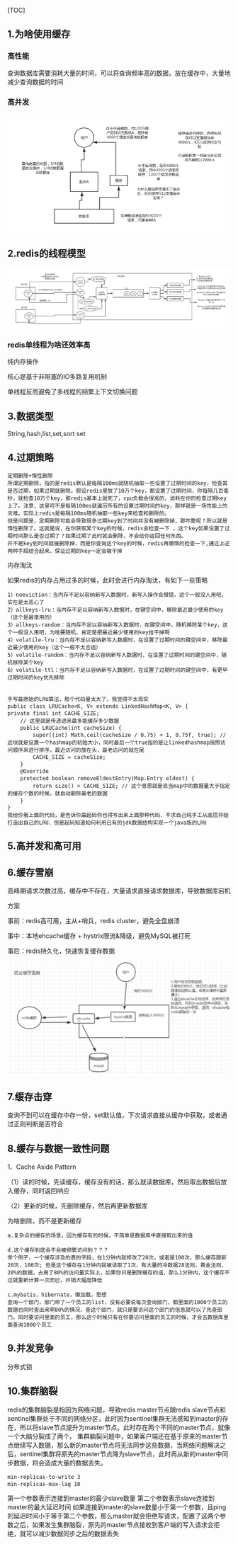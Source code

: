 [TOC]

## 1.为啥使用缓存

### 高性能

查询数据库需要消耗大量的时间，可以将查询频率高的数据，放在缓存中，大量地减少查询数据的时间

### 高并发

![](.\img\02_缓存是如何实现高并发的.png)

## 2.redis的线程模型



![](.\img\01_redis单线程模型.png)

### redis单线程为啥还效率高

纯内存操作

核心是基于非阻塞的IO多路复用机制

单线程反而避免了多线程的频繁上下文切换问题

## 3.数据类型

String,hash,list,set,sort set

## 4.过期策略

```
定期删除+惰性删除
所谓定期删除，指的是redis默认是每隔100ms就随机抽取一些设置了过期时间的key，检查其是否过期，如果过期就删除。假设redis里放了10万个key，都设置了过期时间，你每隔几百毫秒，就检查10万个key，那redis基本上就死了，cpu负载会很高的，消耗在你的检查过期key上了。注意，这里可不是每隔100ms就遍历所有的设置过期时间的key，那样就是一场性能上的灾难。实际上redis是每隔100ms随机抽取一些key来检查和删除的。
但是问题是，定期删除可能会导致很多过期key到了时间并没有被删除掉，那咋整呢？所以就是惰性删除了。这就是说，在你获取某个key的时候，redis会检查一下 ，这个key如果设置了过期时间那么是否过期了？如果过期了此时就会删除，不会给你返回任何东西。
并不是key到时间就被删除掉，而是你查询这个key的时候，redis再懒惰的检查一下,通过上述两种手段结合起来，保证过期的key一定会被干掉
```

内存淘汰

如果redis的内存占用过多的时候，此时会进行内存淘汰，有如下一些策略

```
1）noeviction：当内存不足以容纳新写入数据时，新写入操作会报错，这个一般没人用吧，实在是太恶心了
2）allkeys-lru：当内存不足以容纳新写入数据时，在键空间中，移除最近最少使用的key（这个是最常用的）
3）allkeys-random：当内存不足以容纳新写入数据时，在键空间中，随机移除某个key，这个一般没人用吧，为啥要随机，肯定是把最近最少使用的key给干掉啊
4）volatile-lru：当内存不足以容纳新写入数据时，在设置了过期时间的键空间中，移除最近最少使用的key（这个一般不太合适）
5）volatile-random：当内存不足以容纳新写入数据时，在设置了过期时间的键空间中，随机移除某个key
6）volatile-ttl：当内存不足以容纳新写入数据时，在设置了过期时间的键空间中，有更早过期时间的key优先移除


手写最原始的LRU算法，那个代码量太大了，我觉得不太现实
public class LRUCache<K, V> extends LinkedHashMap<K, V> {
private final int CACHE_SIZE;
    // 这里就是传递进来最多能缓存多少数据
    public LRUCache(int cacheSize) {
        super((int) Math.ceil(cacheSize / 0.75) + 1, 0.75f, true); // 这块就是设置一个hashmap的初始大小，同时最后一个true指的是让linkedhashmap按照访问顺序来进行排序，最近访问的放在头，最老访问的就在尾
        CACHE_SIZE = cacheSize;
    }
    @Override
    protected boolean removeEldestEntry(Map.Entry eldest) {
        return size() > CACHE_SIZE; // 这个意思就是说当map中的数据量大于指定的缓存个数的时候，就自动删除最老的数据
    }
}
我给你看上面的代码，是告诉你最起码你也得写出来上面那种代码，不求自己纯手工从底层开始打造出自己的LRU，但是起码知道如何利用已有的jdk数据结构实现一个java版的LRU
```



## 5.高并发和高可用

## 6.缓存雪崩

高峰期请求次数过高，缓存中不存在，大量请求直接请求数据库，导致数据库宕机

方案

事前：redis高可用，主从+哨兵，redis cluster，避免全盘崩溃

事中：本地ehcache缓存 + hystrix限流&降级，避免MySQL被打死

事后：redis持久化，快速恢复缓存数据

![](.\img\防止缓存雪崩.jpg)

## 7.缓存击穿

查询不到可以在缓存中存一份，set默认值，下次请求直接从缓存中获取，或者通过正则判断是否符合

## 8.缓存与数据一致性问题

1、Cache Aside Pattern

（1）读的时候，先读缓存，缓存没有的话，那么就读数据库，然后取出数据后放入缓存，同时返回响应

（2）更新的时候，先删除缓存，然后再更新数据库

为啥删除，而不是更新缓存

```
a.复杂点的缓存的场景，因为缓存有的时候，不简单是数据库中直接取出来的值

d.这个缓存到底会不会被频繁访问到？？？
举个例子，一个缓存涉及的表的字段，在1分钟内就修改了20次，或者是100次，那么缓存跟新20次，100次; 但是这个缓存在1分钟内就被读取了1次，有大量的冷数据28法则，黄金法则，20%的数据，占用了80%的访问量实际上，如果你只是删除缓存的话，那么1分钟内，这个缓存不过就重新计算一次而已，开销大幅度降低

c.mybatis，hibernate，懒加载，思想
查询一个部门，部门带了一个员工的list，没有必要说每次查询部门，都里面的1000个员工的数据也同时查出来啊80%的情况，查这个部门，就只是要访问这个部门的信息就可以了先查部门，同时要访问里面的员工，那么这个时候只有在你要访问里面的员工的时候，才会去数据库里面查询1000个员工

```

## 9.并发竞争

分布式锁

## 10.集群脑裂

redis的集群脑裂是指因为网络问题，导致redis master节点跟redis slave节点和sentinel集群处于不同的网络分区，此时因为sentinel集群无法感知到master的存在，所以将slave节点提升为master节点。此时存在两个不同的master节点，就像一个大脑分裂成了两个。
集群脑裂问题中，如果客户端还在基于原来的master节点继续写入数据，那么新的master节点将无法同步这些数据，当网络问题解决之后，sentinel集群将原先的master节点降为slave节点，此时再从新的master中同步数据，将会造成大量的数据丢失。

```
min-replicas-to-write 3
min-replicas-max-lag 10
```

第一个参数表示连接到master的最少slave数量
第二个参数表示slave连接到master的最大延迟时间
如果连接到master的slave数量小于第一个参数，且ping的延迟时间小于等于第二个参数，那么master就会拒绝写请求，配置了这两个参数之后，如果发生集群脑裂，原先的master节点接收到客户端的写入请求会拒绝，就可以减少数据同步之后的数据丢失